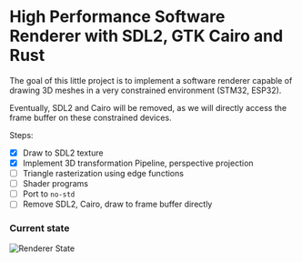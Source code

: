 # High Performance Software Renderer with SDL2, GTK Cairo and Rust

The goal of this little project is to implement a software renderer capable of drawing 3D
meshes in a very constrained environment (STM32, ESP32).

Eventually, SDL2 and Cairo will be removed, as we will directly access the frame buffer on these constrained devices.

Steps:
- [x] Draw to SDL2 texture
- [x] Implement 3D transformation Pipeline, perspective projection
- [ ]  Triangle rasterization using edge functions
- [ ]  Shader programs
- [ ]  Port to `no-std`
- [ ]  Remove SDL2, Cairo, draw to frame buffer directly

### Current state
![Renderer State](https://drive.google.com/uc?id=1bo2h4C4VzsXbXXbhhaazqVJX4iztJlNg)
